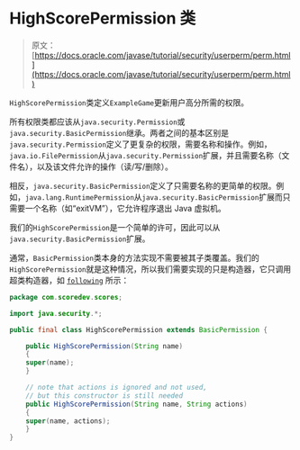 # HighScorePermission 类

> 原文： [https://docs.oracle.com/javase/tutorial/security/userperm/perm.html](https://docs.oracle.com/javase/tutorial/security/userperm/perm.html)

`HighScorePermission`类定义`ExampleGame`更新用户高分所需的权限。

所有权限类都应该从`java.security.Permission`或`java.security.BasicPermission`继承。两者之间的基本区别是`java.security.Permission`定义了更复杂的权限，需要名称和操作。例如，`java.io.FilePermission`从`java.security.Permission`扩展，并且需要名称（文件名），以及该文件允许的操作（读/写/删除）。

相反，`java.security.BasicPermission`定义了只需要名称的更简单的权限。例如，`java.lang.RuntimePermission`从`java.security.BasicPermission`扩展而只需要一个名称（如“exitVM”），它允许程序退出 Java 虚拟机。

我们的`HighScorePermission`是一个简单的许可，因此可以从`java.security.BasicPermission`扩展。

通常，`BasicPermission`类本身的方法实现不需要被其子类覆盖。我们的`HighScorePermission`就是这种情况，所以我们需要实现的只是构造器，它只调用超类构造器，如 [`following`](examples/com/scoredev/scores/HighScorePermission.java) 所示：

```java
package com.scoredev.scores;

import java.security.*;

public final class HighScorePermission extends BasicPermission {

    public HighScorePermission(String name)
    {
	super(name);
    }

    // note that actions is ignored and not used,
    // but this constructor is still needed
    public HighScorePermission(String name, String actions) 
    {
	super(name, actions);
    }
}

```